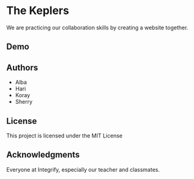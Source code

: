 # The Keplers
We are practicing our collaboration skills by creating a website together.
## Demo

## Authors

- Alba
- Hari
- Koray
- Sherry
## License

This project is licensed under the MIT License 

## Acknowledgments
Everyone at Integrify, especially our teacher and classmates.